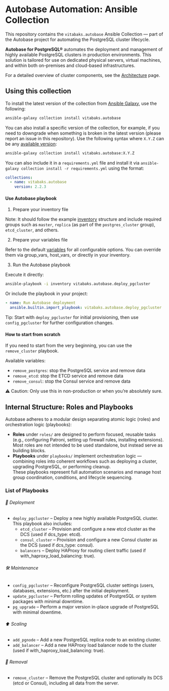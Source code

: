# Autobase Automation: Ansible Collection

This repository contains the `vitabaks.autobase` Ansible Collection — part of the Autobase project for automating the PostgreSQL cluster lifecycle.

**Autobase for PostgreSQL®** automates the deployment and management of highly available PostgreSQL clusters in production environments. This solution is tailored for use on dedicated physical servers, virtual machines, and within both on-premises and cloud-based infrastructures.

For a detailed overview of cluster components, see the [Architecture](https://autobase.tech/docs/overview/architecture) page.

## Using this collection

To install the latest version of the collection from [Ansible Galaxy](https://galaxy.ansible.com/vitabaks/autobase), use the following:

```bash
ansible-galaxy collection install vitabaks.autobase
```

You can also install a specific version of the collection, for example, if you need to downgrade when something is broken in the latest version (please report an issue in this repository). Use the following syntax where `X.Y.Z` can be any [available version](https://galaxy.ansible.com/ui/repo/published/vitabaks/autobase/):

```bash
ansible-galaxy collection install vitabaks.autobase:X.Y.Z
```

You can also include it in a `requirements.yml` file and install it via `ansible-galaxy collection install -r requirements.yml` using the format:

```yaml
collections:
  - name: vitabaks.autobase
    version: 2.2.3
```

#### Use Autobase playbook

1. Prepare your inventory file

Note: It should follow the example [inventory](https://github.com/vitabaks/autobase/blob/master/automation/inventory.example) structure and include required groups such as `master`, `replica` (as part of the `postgres_cluster` group), `etcd_cluster`, and others.

2. Prepare your variables file

Refer to the default [variables](https://github.com/vitabaks/autobase/blob/master/automation/roles/common/defaults/main.yml) for all configurable options. You can override them via group_vars, host_vars, or directly in your inventory.

3. Run the Autobase playbook

Execute it directly:

```bash
ansible-playbook -i inventory vitabaks.autobase.deploy_pgcluster
```

Or include the playbook in your project:

```yaml
- name: Run Autobase deployment
  ansible.builtin.import_playbook: vitabaks.autobase.deploy_pgcluster
```

Tip: Start with `deploy_pgcluster` for initial provisioning, then use `config_pgcluster` for further configuration changes.

#### How to start from scratch

If you need to start from the very beginning, you can use the `remove_cluster` playbook.

Available variables:
- `remove_postgres`: stop the PostgreSQL service and remove data
- `remove_etcd`: stop the ETCD service and remove data
- `remove_consul`: stop the Consul service and remove data

⚠️ Caution: Only use this in non-production or when you’re absolutely sure.

## Internal Structure: Roles and Playbooks

Autobase adheres to a modular design separating atomic logic (roles) and orchestration logic (playbooks):

- **Roles** under `roles/` are designed to perform focused, reusable tasks (e.g., configuring Patroni, setting up firewall rules, installing extensions).  
  Most roles are not intended to be used standalone, but instead serve as building blocks.
- **Playbooks** under `playbooks/` implement orchestration logic — combining roles into coherent workflows such as deploying a cluster, upgrading PostgreSQL, or performing cleanup.  
  These playbooks represent full automation scenarios and manage host group coordination, conditions, and lifecycle sequencing.

### List of Playbooks

###### 🚀 Deployment
- `deploy_pgcluster` – Deploy a new highly available PostgreSQL cluster. This playbook also includes:
  - `etcd_cluster` – Provision and configure a new etcd cluster as the DCS (used if dcs_type: etcd).
  - `consul_cluster` – Provision and configure a new Consul cluster as the DCS (used if dcs_type: consul).
  - `balancers` – Deploy HAProxy for routing client traffic (used if with_haproxy_load_balancing: true).

###### 🛠️ Maintenance
- `config_pgcluster` – Reconfigure PostgreSQL cluster settings (users, databases, extensions, etc.) after the initial deployment.
- `update_pgcluster` – Perform rolling updates of PostgreSQL or system packages with minimal downtime.
- `pg_upgrade` – Perform a major version in-place upgrade of PostgreSQL with minimal downtime.

###### ⬆️ Scaling
- `add_pgnode` – Add a new PostgreSQL replica node to an existing cluster.
- `add_balancer` – Add a new HAProxy load balancer node to the cluster (used if with_haproxy_load_balancing: true).

###### 🧹 Removal
- `remove_cluster` – Remove the PostgreSQL cluster and optionally its DCS (etcd or Consul), including all data from the server.
